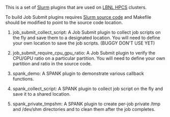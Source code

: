 This is a set of [Slurm](http://slurm.schedmd.com/) plugins that are used on [LBNL HPCS](http://lrc.lbl.gov/) clusters.

To build Job Submit plugins requires [Slurm source code](https://github.com/SchedMD/slurm) and Makefile should be modified to point to the source code location.

1. job_submit_collect_script: A Job Submit plugin to collect job scripts on the fly and save them to a designated location. You will need to define your own location to save the job scripts.  (BUGGY DON'T USE YET)

2. job_submit_require_cpu_gpu_ratio: A Job Submit plugin to verify the CPU/GPU ratio on a particular partition. You will need to define your own partition and ratio in the source code.

3. spank_demo: A SPANK plugin to demonstrate various callback functions.

4. spank_collect_script: A SPANK plugin to collect job script on the fly and save it to a shared location.

5. spank_private_tmpshm: A SPANK plugin to create per-job private /tmp and /dev/shm directories and to clean them after the job completes.
